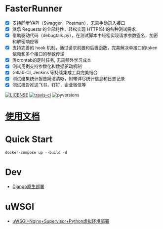 # FasterRunner
- [X] 支持同步YAPI（Swagger，Postman），无需手动录入接口
- [X] 继承 Requests 的全部特性，轻松实现 HTTP(S) 的各种测试需求
- [X]  借助驱动代码（debugtalk.py），在测试脚本中轻松实现请求参数签名，加密和解密响应等
- [X]  支持完善的 hook 机制，通过请求前置和后置函数，完美解决单接口的token依赖和多个接口的参数传递
- [X]  类crontab的定时任务, 无需额外学习成本
- [X]  测试用例支持参数化和数据驱动机制
- [X]  Gitlab-CI, Jenkins 等持续集成工具完美结合
- [X]  测试结果统计报告简洁清晰，附带详尽统计信息和日志记录
- [X]  测试报告推送飞书，钉钉，企业微信等

[![LICENSE](https://img.shields.io/github/license/HttpRunner/FasterRunner.svg)](https://github.com/HttpRunner/FasterRunner/blob/master/LICENSE) [![travis-ci](https://travis-ci.org/HttpRunner/FasterRunner.svg?branch=master)](https://travis-ci.org/HttpRunner/FasterRunner) ![pyversions](https://img.shields.io/pypi/pyversions/Django.svg)

# [使用文档](https://www.yuque.com/lihuacai/sggdx7/cn5ncg)

# Quick Start
```shell
docker-compose up --build -d
```


# Dev
- [Django原生部署](https://www.jianshu.com/p/e26ccc21ddf2)

# uWSGI
- [uWSGI+Nginx+Supervisor+Python虚拟环境部署](https://www.jianshu.com/p/577a966b0998)